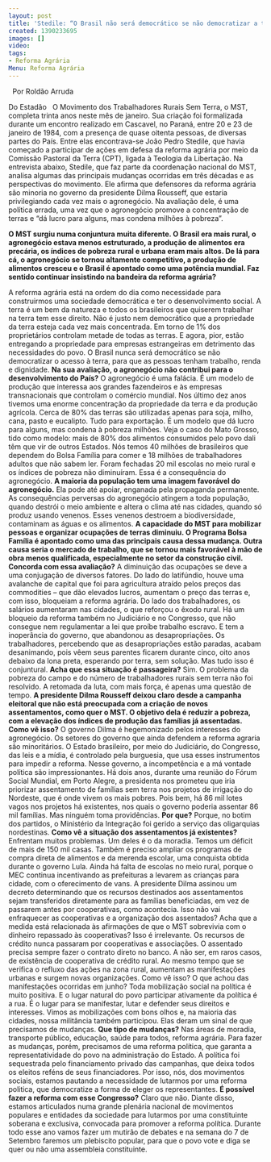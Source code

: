 ```yaml
---
layout: post
title: 'Stedile: “O Brasil não será democrático se não democratizar a terra”'
created: 1390233695
images: []
video: 
tags:
- Reforma Agrária
Menu: Reforma Agrária
---
```



 
Por Roldão Arruda

Do Estadão
 
O Movimento dos Trabalhadores Rurais Sem Terra, o MST, completa trinta anos neste mês de janeiro. Sua criação foi formalizada durante um encontro realizado em Cascavel, no Paraná, entre 20 e 23 de janeiro de 1984, com a presença de quase oitenta pessoas, de diversas partes do País.
Entre elas encontrava-se João Pedro Stedile, que havia começado a participar de ações em defesa da reforma agrária por meio da Comissão Pastoral da Terra (CPT), ligada à Teologia da Libertação.
Na entrevista abaixo, Stedile, que faz parte da coordenação nacional do MST, analisa algumas das principais mudanças ocorridas em três décadas e as perspectivas do movimento.
Ele afirma que defensores da reforma agrária são minoria no governo da presidente Dilma Rousseff, que estaria privilegiando cada vez mais o agronegócio. Na avaliação dele, é uma política errada, uma vez que o agronegócio promove a concentração de terras e “dá lucro para alguns, mas condena milhões à pobreza”.

**O MST surgiu numa conjuntura muita diferente. O Brasil era mais rural, o agronegócio estava menos estruturado, a produção de alimentos era precária, os índices de pobreza rural e urbana eram mais altos. De lá para cá, o agronegócio se tornou altamente competitivo, a produção de alimentos cresceu e o Brasil é apontado como uma potência mundial. Faz sentido continuar insistindo na bandeira da reforma agrária?**

A reforma agrária está na ordem do dia como necessidade para construirmos uma sociedade democrática e ter o desenvolvimento social.
A terra é um bem da natureza e todos os brasileiros que quiserem trabalhar na terra tem esse direito. Não é justo nem democrático que a propriedade da terra esteja cada vez mais concentrada. Em torno de 1% dos proprietários controlam metade de todas as terras.
E agora, pior, estão entregando a propriedade para empresas estrangeiras em detrimento das necessidades do povo. O Brasil nunca será democrático se não democratizar o acesso à terra, para que as pessoas tenham trabalho, renda e dignidade.
**Na sua avaliação, o agronegócio não contribui para o desenvolvimento do País?**
O agronegócio é uma falácia. É um modelo de produção que interessa aos grandes fazendeiros e às empresas transnacionais que controlam o comércio mundial. Nos último dez anos tivemos uma enorme concentração da propriedade da terra e da produção agrícola.
Cerca de 80% das terras são utilizadas apenas para soja, milho, cana, pasto e eucalipto. Tudo para exportação. É um modelo que dá lucro para alguns, mas condena à pobreza milhões. Veja o caso do Mato Grosso, tido como modelo: mais de 80% dos alimentos consumidos pelo povo dali têm que vir de outros Estados.
Nós temos 40 milhões de brasileiros que dependem do Bolsa Família para comer e 18 milhões de trabalhadores adultos que não sabem ler. Foram fechadas 20 mil escolas no meio rural e os índices de pobreza não diminuíram. Essa é a consequência do agronegócio.
**A maioria da população tem uma imagem favorável do agronegócio.**
Ela pode até apoiar, enganada pela propaganda permanente. As consequências perversas do agronegócio atingem a toda população, quando destrói o meio ambiente e altera o clima até nas cidades, quando só produz usando venenos. Esses venenos destroem a biodiversidade, contaminam as águas e os alimentos.
**A capacidade do MST para mobilizar pessoas e organizar ocupações de terras diminuiu. O Programa Bolsa Família é apontado como uma das principais causa dessa mudança. Outra causa seria o mercado de trabalho, que se tornou mais favorável à mão de obra menos qualificada, especialmente no setor da construção civil. Concorda com essa avaliação?**
A diminuição das ocupações se deve a uma conjugação de diversos fatores. Do lado do latifúndio, houve uma avalanche de capital que foi para agricultura atraído pelos preços das commodities – que dão elevados lucros, aumentam o preço das terras e, com isso, bloqueiam a reforma agrária.
Do lado dos trabalhadores, os salários aumentaram nas cidades, o que reforçou o êxodo rural. Há um bloqueio da reforma também no Judiciário e no Congresso, que não consegue nem regulamentar a lei que proíbe trabalho escravo. E tem a inoperância do governo, que abandonou as desapropriações.
Os trabalhadores, percebendo que as desapropriações estão paradas, acabam desanimando, pois vêem seus parentes ficarem durante cinco, oito anos debaixo da lona preta, esperando por terra, sem solução. Mas tudo isso é conjuntural.
**Acha que essa situação é passageira?**
Sim. O problema da pobreza do campo e do número de trabalhadores rurais sem terra não foi resolvido. A retomada da luta, com mais força, é apenas uma questão de tempo.
**A presidente Dilma Rousseff deixou claro desde a campanha eleitoral que não está preocupada com a criação de novos assentamentos, como quer o MST. O objetivo dela é reduzir a pobreza, com a elevação dos índices de produção das famílias já assentadas. Como vê isso?**
O governo Dilma é hegemonizado pelos interesses do agronegócio. Os setores do governo que ainda defendem a reforma agraria são minoritários.
O Estado brasileiro, por meio do Judiciário, do Congresso, das leis e a mídia, é controlado pela burguesia, que usa esses instrumentos para impedir a reforma. Nesse governo, a incompetência e a má vontade política são impressionantes.
Há dois anos, durante uma reunião do Fórum Social Mundial, em Porto Alegre, a presidenta nos prometeu que iria priorizar assentamento de famílias sem terra nos projetos de irrigação do Nordeste, que é onde vivem os mais pobres.
Pois bem, há 86 mil lotes vagos nos projetos há existentes, nos quais o governo poderia assentar 86 mil famílias. Mas ninguém toma providências.
**Por que?**
Porque, no botim dos partidos, o Ministério da Integração foi gerido a serviço das oligarquias nordestinas.
**Como vê a situação dos assentamentos já existentes?**
Enfrentam muitos problemas. Um deles é o da moradia. Temos um déficit de mais de 150 mil casas. Também é preciso ampliar os programas de compra direta de alimentos e da merenda escolar, uma conquista obtida durante o governo Lula.
Ainda há falta de escolas no meio rural, porque o MEC continua incentivando as prefeituras a levarem as crianças para cidade, com o oferecimento de vans.
A presidente Dilma assinou um decreto determinando que os recursos destinados aos assentamentos sejam transferidos diretamente para as famílias beneficiadas, em vez de passarem antes por cooperativas, como acontecia.
Isso não vai enfraquecer as cooperativas e a organização dos assentados? Acha que a medida está relacionada às afirmações de que o MST sobrevivia com o dinheiro repassado às cooperativas?
Isso é irrelevante. Os recursos de crédito nunca passaram por cooperativas e associações. O assentado precisa sempre fazer o contrato direto no banco. A não ser, em raros casos, de existência de cooperativa de crédito rural.
Ao mesmo tempo que se verifica o refluxo das ações na zona rural, aumentam as manifestações urbanas e surgem novas organizações. Como vê isso? O que achou das manifestações ocorridas em junho?
Toda mobilização social na política é muito positiva. E o lugar natural do povo participar ativamente da política é a rua. É o lugar para se manifestar, lutar e defender seus direitos e interesses. Vimos as mobilizações com bons olhos e, na maioria das cidades, nossa militância também participou. Elas deram um sinal de que precisamos de mudanças.
**Que tipo de mudanças?**
Nas áreas de moradia, transporte público, educação, saúde para todos, reforma agrária. Para fazer as mudanças, porém, precisamos de uma reforma política, que garanta a representatividade do povo na administração do Estado.
A política foi sequestrada pelo financiamento privado das campanhas, que deixa todos os eleitos reféns de seus financiadores. Por isso, nós, dos movimentos sociais, estamos pautando a necessidade de lutarmos por uma reforma politica, que democratize a forma de eleger os representantes.
**É possível fazer a reforma com esse Congresso?**
Claro que não. Diante disso, estamos articulados numa grande plenária nacional de movimentos populares e entidades da sociedade para lutarmos por uma constituinte soberana e exclusiva, convocada para promover a reforma política. Durante todo esse ano vamos fazer um mutirão de debates e na semana do 7 de Setembro faremos um plebiscito popular, para que o povo vote e diga se quer ou não uma assembleia constituinte.
